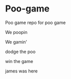 # Poo-game
Poo game repo for poo game


We poopin

We gamin'

dodge the poo

win the game

james was here
